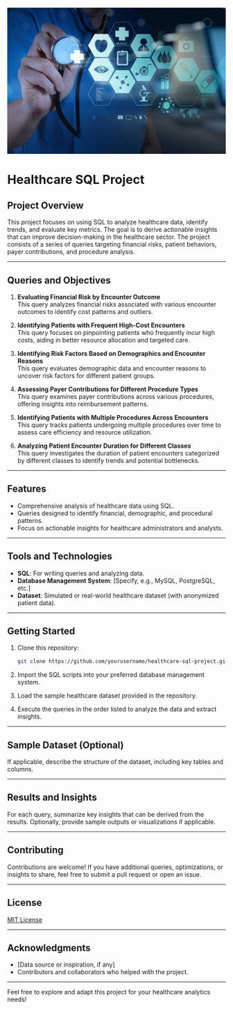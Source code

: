 ![Health-Care-Poster](healthcare.jpg)


# Healthcare SQL Project

## Project Overview
This project focuses on using SQL to analyze healthcare data, identify trends, and evaluate key metrics. The goal is to derive actionable insights that can improve decision-making in the healthcare sector. The project consists of a series of queries targeting financial risks, patient behaviors, payer contributions, and procedure analysis.

---

## Queries and Objectives

1. **Evaluating Financial Risk by Encounter Outcome**  
   This query analyzes financial risks associated with various encounter outcomes to identify cost patterns and outliers.

2. **Identifying Patients with Frequent High-Cost Encounters**  
   This query focuses on pinpointing patients who frequently incur high costs, aiding in better resource allocation and targeted care.

3. **Identifying Risk Factors Based on Demographics and Encounter Reasons**  
   This query evaluates demographic data and encounter reasons to uncover risk factors for different patient groups.

4. **Assessing Payer Contributions for Different Procedure Types**  
   This query examines payer contributions across various procedures, offering insights into reimbursement patterns.

5. **Identifying Patients with Multiple Procedures Across Encounters**  
   This query tracks patients undergoing multiple procedures over time to assess care efficiency and resource utilization.

6. **Analyzing Patient Encounter Duration for Different Classes**  
   This query investigates the duration of patient encounters categorized by different classes to identify trends and potential bottlenecks.

---

## Features
- Comprehensive analysis of healthcare data using SQL.
- Queries designed to identify financial, demographic, and procedural patterns.
- Focus on actionable insights for healthcare administrators and analysts.

---

## Tools and Technologies
- **SQL**: For writing queries and analyzing data.
- **Database Management System**: [Specify, e.g., MySQL, PostgreSQL, etc.]
- **Dataset**: Simulated or real-world healthcare dataset (with anonymized patient data).

---

## Getting Started

1. Clone this repository:
   ```bash
   git clone https://github.com/yourusername/healthcare-sql-project.git
   ```

2. Import the SQL scripts into your preferred database management system.

3. Load the sample healthcare dataset provided in the repository.

4. Execute the queries in the order listed to analyze the data and extract insights.

---

## Sample Dataset (Optional)
If applicable, describe the structure of the dataset, including key tables and columns.

---

## Results and Insights
For each query, summarize key insights that can be derived from the results. Optionally, provide sample outputs or visualizations if applicable.

---

## Contributing
Contributions are welcome! If you have additional queries, optimizations, or insights to share, feel free to submit a pull request or open an issue.

---

## License
[MIT License](LICENSE)

---

## Acknowledgments
- [Data source or inspiration, if any]
- Contributors and collaborators who helped with the project.

---

Feel free to explore and adapt this project for your healthcare analytics needs!






